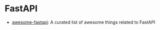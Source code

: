 # FastAPI

* [awesome-fastapi](https://github.com/mjhea0/awesome-fastapi): A curated list of awesome things related to FastAPI

